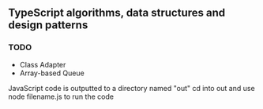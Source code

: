 ## TypeScript algorithms, data structures and design patterns

### TODO
* Class Adapter
* Array-based Queue

JavaScript code is outputted to a directory named "out"
cd into out and use node filename.js to run the code
